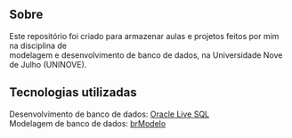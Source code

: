 ## Sobre
Este repositório foi criado para armazenar aulas e projetos feitos por mim na disciplina de <br>
modelagem e desenvolvimento de banco de dados, na Universidade Nove de Julho (UNINOVE).

## Tecnologias utilizadas

Desenvolvimento de banco de dados: [Oracle Live SQL](https://livesql.oracle.com/apex/f?p=590:1000:0) <br>
Modelagem de banco de dados: [brModelo](http://www.sis4.com/brModelo/)
